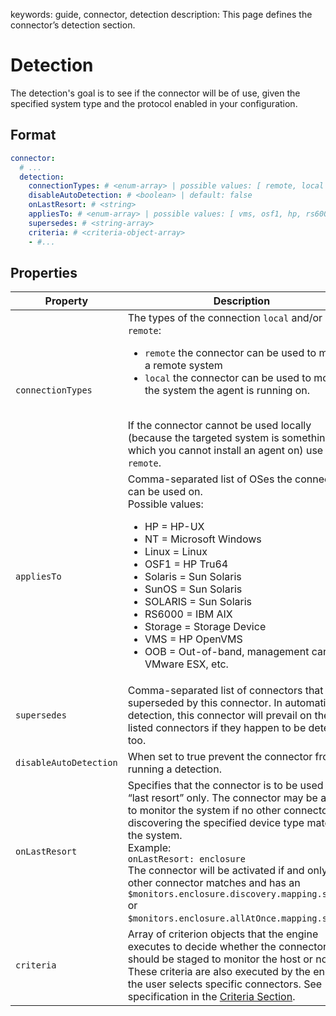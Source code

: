 keywords: guide, connector, detection
description: This page defines the connector’s detection section.

# Detection

The detection's goal is to see if the connector will be of use, given the specified system type and the protocol enabled in your configuration.

## Format
```yaml
connector:
  # ...
  detection:
    connectionTypes: # <enum-array> | possible values: [ remote, local ] | default: local
    disableAutoDetection: # <boolean> | default: false
    onLastResort: # <string>
    appliesTo: # <enum-array> | possible values: [ vms, osf1, hp, rs6000, linux, oob, nt, network, storage, solaris, sunos ]
    supersedes: # <string-array>
    criteria: # <criteria-object-array>
    - #...
```

## Properties
| Property              | Description       |
| --------------------- | ----------------- |
| `connectionTypes` | The types of the connection `local` and/or `remote`:<br /><ul><li> `remote` the connector can be used to monitor a remote system</li><li> `local` the connector can be used to monitor the system the agent is running on.</li></ul><br />If the connector cannot be used locally (because the targeted system is something which you cannot install an agent on) use only `remote`. |
| `appliesTo` | Comma-separated list of OSes the connector can be used on.<br />Possible values:<br /><ul><li> HP = HP-UX</li><li> NT = Microsoft Windows</li><li> Linux = Linux</li><li> OSF1 = HP Tru64</li><li> Solaris = Sun Solaris</li><li> SunOS = Sun Solaris</li><li> SOLARIS = Sun Solaris</li><li> RS6000 = IBM AIX</li><li> Storage = Storage Device</li><li> VMS = HP OpenVMS</li><li> OOB = Out-of-band, management cards, VMware ESX, etc.</li></ul> |
| `supersedes` | Comma-separated list of connectors that are superseded by this connector. In automatic detection, this connector will prevail on the listed connectors if they happen to be detected too. |
| `disableAutoDetection` | When set to true prevent the connector from running a detection. |
| `onLastResort` | Specifies that the connector is to be used as “last resort” only. The connector may be applied to monitor the system if no other connectors discovering the specified device type matches the system.<br />Example:<br />`onLastResort: enclosure`<br /> The connector will be activated if and only if no other connector matches and has an `$monitors.enclosure.discovery.mapping.source` or `$monitors.enclosure.allAtOnce.mapping.source`. |
| `criteria` | Array of criterion objects that the engine executes to decide whether the connector should be staged to monitor the host or not. These criteria are also executed by the engine if the user selects specific connectors. See specification in the [Criteria Section](criteria.md). |